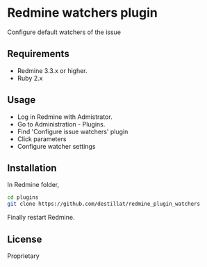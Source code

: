 # Redmine watchers plugin
Configure default watchers of the issue

## Requirements
- Redmine 3.3.x or higher.
- Ruby 2.x

## Usage
- Log in Redmine with Admistrator.
- Go to Administration - Plugins.
- Find 'Configure issue watchers' plugin
- Click parameters
- Configure watcher settings

## Installation
In Redmine folder,
```bash
cd plugins
git clone https://github.com/destillat/redmine_plugin_watchers
```
Finally restart Redmine.

## License
Proprietary
